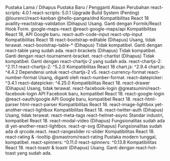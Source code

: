 Pustaka Lama / Dihapus	Pustaka Baru / Pengganti	Alasan Perubahan
react-scripts: 4.0.1	react-scripts: 5.0.1	Upgrade Build System (Penting)
@lourenci/react-kanban	@hello-pangea/dnd	Kompatibilitas React 18
availity-reactstrap-validation	(Dihapus)	Usang. Ganti dengan Formik/React Hook Form.
google-maps-react	@react-google-maps/api	Kompatibilitas React 18, API Google baru.
react-auth-code-input	react-otp-input	Kompatibilitas React 18
react-bootstrap-editable	(Dihapus)	Usang, tidak terawat.
react-bootstrap-table-*	(Dihapus)	Tidak kompatibel. Ganti dengan react-table yang sudah ada.
react-brackets	(Dihapus)	Tidak kompatibel. Ganti dengan react-tournament-bracket.
react-chartist	(Dihapus)	Tidak kompatibel. Ganti dengan react-chartjs-2 yang sudah ada.
react-chartjs-2: ^2.11.1	react-chartjs-2: ^5.2.0	Kompatibilitas React 18
chart.js: ^2.9.4	chart.js: ^4.4.2	Dependensi untuk react-chartjs-2 v5.
react-currency-format	react-number-format	Usang, diganti oleh react-number-format.
react-datepicker: ^3.4.1	react-datepicker: ^4.25.0	Kompatibilitas React 18.
react-drawer	(Dihapus)	Usang, tidak terawat.
react-facebook-login	@greatsumini/react-facebook-login	API Facebook baru, kompatibel React 18.
react-google-login	@react-oauth/google	API Google baru, kompatibel React 18.
react-html-parser	html-react-parser	Kompatibilitas React 18.
react-image-lightbox	yet-another-react-lightbox	Kompatibilitas React 18.
react-twitter-auth	(Dihapus)	Usang, tidak terawat.
react-meta-tags	react-helmet-async	Standar industri, kompatibel React 18.
react-modal-video	(Dihapus)	Fungsionalitas sudah ada di yet-another-react-lightbox.
react-qr-svg	(Dihapus)	Fungsionalitas sudah ada di qrcode.react.
react-rangeslider	rc-slider	Kompatibilitas React 18.
react-rating & -tooltip	@smastrom/react-rating	Pustaka modern tunggal, kompatibel.
react-spinners: ^0.11.0	react-spinners: ^0.13.8	Kompatibilitas React 18.
react-toastr & toastr	(Dihapus)	Usang. Ganti dengan react-hot-toast yang sudah ada.